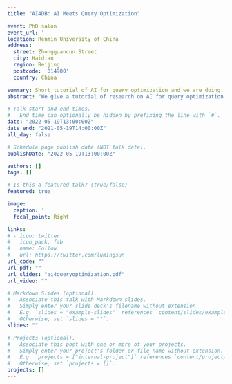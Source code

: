 ```yaml
---
title: "AI4DB: AI Meets Query Optimization"

event: PhD salon
event_url: ''
location: Renmin University of China
address:
  street: Zhongguancun Street
  city: Haidian
  region: Beijing
  postcode: '014900'
  country: China

summary: Short tutorial of AI for query optimization and we are doing.
abstract: "We give a tutorial of research on AI for query optimization (cardinality estimation, cost estiamtion and query plan optimization). And we introduce our work in this topic: MOSE and DeepO"

# Talk start and end times.
#   End time can optionally be hidden by prefixing the line with `#`.
date: "2022-05-19T13:00:00Z"
date_end: "2021-05-19T14:00:00Z"
all_day: false

# Schedule page publish date (NOT talk date).
publishDate: "2022-05-19T13:00:00Z"

authors: []
tags: []

# Is this a featured talk? (true/false)
featured: true

image:
  caption: ''
  focal_point: Right

links:
# - icon: twitter
#   icon_pack: fab
#   name: Follow
#   url: https://twitter.com/lumingsun
url_code: ""
url_pdf: ""
url_slides: "ai4queryoptimization.pdf"
url_video: ""

# Markdown Slides (optional).
#   Associate this talk with Markdown slides.
#   Simply enter your slide deck's filename without extension.
#   E.g. `slides = "example-slides"` references `content/slides/example-slides.md`.
#   Otherwise, set `slides = ""`.
slides: ""

# Projects (optional).
#   Associate this post with one or more of your projects.
#   Simply enter your project's folder or file name without extension.
#   E.g. `projects = ["internal-project"]` references `content/project/deep-learning/index.md`.
#   Otherwise, set `projects = []`.
projects: []
---
```


<!-- {{% callout note %}}
Click on the **Slides** button above to view the built-in slides feature.
{{% /callout %}}

Slides can be added in a few ways:

- **Create** slides using Wowchemy's [*Slides*](https://wowchemy.com/docs/managing-content/#create-slides) feature and link using `slides` parameter in the front matter of the talk file
- **Upload** an existing slide deck to `static/` and link using `url_slides` parameter in the front matter of the talk file
- **Embed** your slides (e.g. Google Slides) or presentation video on this page using [shortcodes](https://wowchemy.com/docs/writing-markdown-latex/).

Further event details, including [page elements](https://wowchemy.com/docs/writing-markdown-latex/) such as image galleries, can be added to the body of this page.
 -->

